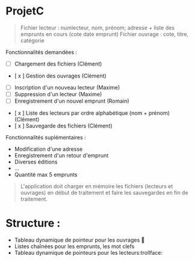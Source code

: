 # ProjetC

> Fichier lecteur : numlecteur, nom, prénom; adresse + liste des emprunts en cours (cote date emprunt)
> Fichier ouvrage : cote, titre, catégorie

Fonctionnalités demandées :
- [ ]  Chargement des fichiers (Clément)
- [ x ] Gestion des ouvrages (Clément)
- [ ]  Inscription d'un nouveau lecteur (Maxime)
- [ ]  Suppression d'un lecteur (Maxime)
- [ ]  Enregistrement d'un nouvel emprunt (Romain)
- [ x ]  Liste des lecteurs par ordre alphabétique (nom + prénom) (Clément)
- [ x ]  Sauvegarde des fichiers (Clément)

Fonctionnalités suplémentaires :
* Modification d'une adresse
* Enregistrement d'un retour d'emprunt
* Diverses éditions
* ...
* Quantité max 5 emprunts


>L'application doit charger en mémoire les fichiers (lecteurs et ouvrages) en début de traitement et faire les sauvegardes en fin de traitement.

# Structure :
* Tableau dynamique de pointeur pour les ouvrages :rainbow: 
* Listes chaînées pour les emprunts, les mot clefs
* Tableau dynamique de pointeurs pour les lecteurs:trollface:
